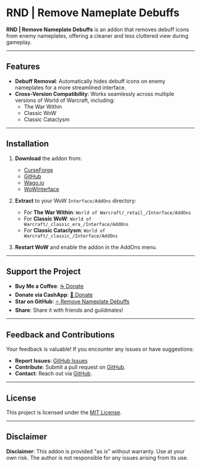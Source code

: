 # RND | Remove Nameplate Debuffs

**RND | Remove Nameplate Debuffs** is an addon that removes debuff icons from enemy nameplates, offering a cleaner and less cluttered view during gameplay.

---

## Features

- **Debuff Removal**: Automatically hides debuff icons on enemy nameplates for a more streamlined interface.
- **Cross-Version Compatibility**: Works seamlessly across multiple versions of World of Warcraft, including:
  - The War Within
  - Classic WoW
  - Classic Cataclysm

---

## Installation

1. **Download** the addon from:
   - [CurseForge](https://www.curseforge.com/wow/addons/remove-nameplate-debuffs)
   - [GitHub](https://github.com/donniedice/Remove_Nameplate_Debuffs)
   - [Wago.io](https://addons.wago.io/addons/remove-nameplate-debuffs)
   - [WoWInterface](https://www.wowinterface.com/downloads/info26320-RemoveNameplateDebuffs.html)

2. **Extract** to your WoW `Interface/AddOns` directory:
   - For **The War Within**: `World of Warcraft/_retail_/Interface/AddOns`
   - For **Classic WoW**: `World of Warcraft/_classic_era_/Interface/AddOns`
   - For **Classic Cataclysm**: `World of Warcraft/_classic_/Interface/AddOns`

3. **Restart WoW** and enable the addon in the AddOns menu.

---

## Support the Project

- **Buy Me a Coffee**: [☕️ Donate](https://www.buymeacoffee.com/donniedice)
- **Donate via CashApp**: [💸 Donate](https://bit.ly/3fyxxSU)
- **Star on GitHub**: [⭐️ Remove Nameplate Debuffs](https://github.com/donniedice/Remove_Nameplate_Debuffs)
- **Share**: Share it with friends and guildmates!

---

## Feedback and Contributions

Your feedback is valuable! If you encounter any issues or have suggestions:
- **Report Issues**: [GitHub Issues](https://github.com/donniedice/Remove_Nameplate_Debuffs/issues)
- **Contribute**: Submit a pull request on [GitHub](https://github.com/donniedice/Remove_Nameplate_Debuffs).
- **Contact**: Reach out via [GitHub](https://github.com/donniedice).

---

## License

This project is licensed under the [MIT License](https://github.com/donniedice/Remove_Nameplate_Debuffs/blob/main/LICENSE).

---

## Disclaimer

**Disclaimer**: This addon is provided "as is" without warranty. Use at your own risk. The author is not responsible for any issues arising from its use.
